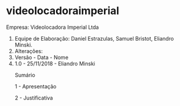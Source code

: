 # videolocadoraimperial

<p>Empresa: Videolocadora Imperial Ltda</p>
<ol>
<li>Equipe de Elaboração: Daniel Estrazulas, Samuel Bristot, Eliandro Minski.</li>
<li>Alterações:</li>
<li>Versão - Data - Nome</li>
<li>1.0 - 25/11/2018 - Eliandro Minski</li>

Sumário

1 - Apresentação

2 - Justificativa
